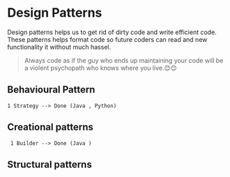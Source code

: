 # Design Patterns
Design patterns helps us to get rid of dirty code and write efficient code. These patterns helps format code so future coders can read and new functionality it without much hassel. 
> Always code as if the guy who ends up maintaining your code will be a violent psychopath who knows where you live.😊😊

## Behavioural Pattern 
    1 Strategy --> Done (Java , Python)

## Creational patterns
     1 Builder --> Done (Java )

## Structural patterns
